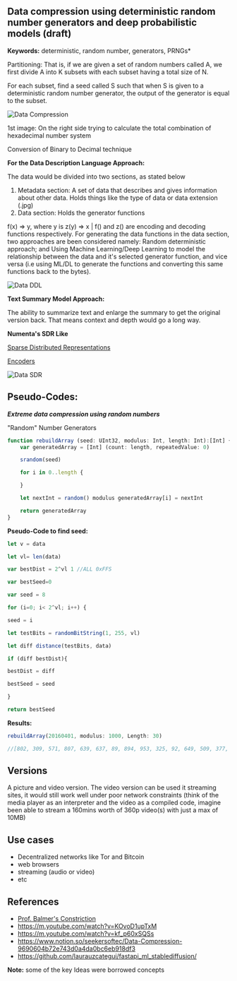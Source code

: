 ## Data compression using deterministic random number generators and deep  probabilistic models (draft)

**Keywords:** deterministic, random number, generators, PRNGs*

Partitioning: That is, if we are given a set of random numbers called A, we first divide A into K subsets with each subset having a total size of N.

For each subset, find a seed called S such that when S is given to a deterministic random number generator, the output of the generator is equal to the subset.

![Data Compression](../images/1.jpg)

1st image: On the right side trying to calculate the total combination of hexadecimal number system 

Conversion of Binary to Decimal technique 


**For the Data Description Language Approach:**

The data would be divided into two sections, as stated below

1. Metadata section: A set of data that describes and gives information about other data. Holds things like the type of data or data extension (.jpg) 
2. Data section: Holds the generator functions 

f(x) ⇒ y, where y is z(y) ⇒ x | f() and z() are encoding and decoding functions respectively. For generating the data functions in the data section, two approaches are been considered namely: Random deterministic approach; and Using Machine Learning/Deep Learning to model the relationship between the data and it's selected generator function, and vice versa (i.e using ML/DL to generate the functions and converting this same functions back to the bytes).

![Data DDL](../images/2.jpg)


**Text Summary Model Approach:** 

The ability to summarize text and enlarge the summary to get the original version back. That means context and depth would go a long way.

**Numenta's SDR Like**

[Sparse Distributed Representations](https://www.numenta.com/assets/pdf/biological-and-machine-intelligence/BaMI-SDR.pdf)

[Encoders](https://www.numenta.com/assets/pdf/biological-and-machine-intelligence/BaMI-Encoders.pdf)

![Data SDR](../images/3.jpg)

## Pseudo-Codes:
***Extreme data compression using random numbers*** 

"Random" Number Generators

```typescript
function rebuildArray (seed: UInt32, modulus: Int, length: Int):[Int] { 
    var generatedArray = [Int] (count: length, repeatedValue: 0)

    srandom(seed)

    for i in 0..length {

    }

    let nextInt = random() modulus generatedArray[i] = nextInt

    return generatedArray
}
```

**Pseudo-Code to find seed:**
```typescript
let v = data

let vl= len(data)

var bestDist = 2^vl 1 //ALL 0xFFS

var bestSeed=0

var seed = 8

for (i=0; i< 2^vl; i++) {

seed = i

let testBits = randomBitString(1, 255, vl)

let diff distance(testBits, data)

if (diff bestDist){

bestDist = diff

bestSeed = seed

}

return bestSeed

```

**Results:** 

```typescript
rebuildArray(20160401, modulus: 1000, Length: 30)

//[802, 309, 571, 807, 639, 637, 89, 894, 953, 325, 92, 649, 509, 377, 693, 248, 937, 83, 526, 59, 628, 602, 322, 786, 202, 212, 586, 739, 518, 89]
```


## Versions 
A picture and video version. The video version can be used it streaming sites, it would still work well under poor network constraints (think of the media player as an interpreter and the video as a compiled code, imagine been able to stream a 160mins worth of 360p video(s) with just a max of 10MB) 

## Use cases
- Decentralized networks like Tor and Bitcoin 
- web browsers
- streaming (audio or video)
- etc


## References

- [Prof. Balmer's Constriction](https://github.com/bamler-lab/constriction)
- https://m.youtube.com/watch?v=KOvoD1upTxM
- https://m.youtube.com/watch?v=kf_p60xSQSs
- https://www.notion.so/seekersoftec/Data-Compression-9690604b72e743d0a4da0bc6eb918df3
- https://github.com/laurauzcategui/fastapi_ml_stablediffusion/



**Note:** some of the key Ideas were borrowed concepts 